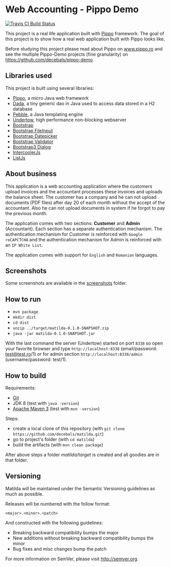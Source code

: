 Web Accounting - Pippo Demo 
=====================
[![Travis CI Build Status](https://travis-ci.org/decebals/matilda.png)](https://travis-ci.org/decebals/matilda)

This project is a real life application built with [Pippo](www.pippo.ro) framework.
The goal of this project is to show how a real web application built with Pippo looks like.

Before studying this project please read about Pippo on www.pippo.ro and see the multiple Pippo-Demo projects (fine granularity) on https://github.com/decebals/pippo-demo.

Libraries used
-------------------
This project is built using several libraries:
- [Pippo](https://github.com/decebals/pippo), a micro Java web framework
- [Dada](https://github.com/decebals/dada), a tiny generic dao in Java used to access data stored in a H2 database
- [Pebble](https://github.com/mbosecke/pebble), a Java templating engine
- [Undertow](https://github.com/undertow-io/undertow), high performance non-blocking webserver
- [Bootstrap](https://github.com/twbs/bootstrap)
- [Bootstrap FileInput](https://github.com/kartik-v/bootstrap-fileinput)
- [Bootstrap Datepicker](https://github.com/eternicode/bootstrap-datepicker)
- [Bootstrap Validator](https://github.com/1000hz/bootstrap-validator)
- [Bootstrap3 Dialog](https://github.com/nakupanda/bootstrap3-dialog)
- [IntercoolerJs](https://github.com/LeadDyno/intercooler-js)
- [ListJs](https://github.com/javve/list.js)

About business
-------------------
This application is a web accounting application where the customers upload invoices and the 
accountant processes these invoices and uploads the balance sheet.
The customer has a company and he can not upload documents (PDF files) after day 20 of each month without the accept of the accountant. Also he can not upload documents in system if he forgot to pay the previous month.

The application comes with two sections: __Customer__ and __Admin__ (Accountant). Each section has a separate authentication mechanism. The authentication mechanism for Customer is reinforced with `Google reCAPCTCHA` and the authentication mechanism for Admin is reinforced with an `IP White List`.

The application comes with support for `English` and `Romanian` languages.

Screenshots
-------------------
Some screenshots are available in the [screenshots](screenshots) folder.

How to run
-------------------
- `mvn package`
- `mkdir dist`
- `cd dist`
- `unzip ../target/matilda-0.1.0-SNAPSHOT.zip`
- `java -jar matilda-0.1.0-SNAPSHOT.jar`

With the last command the server (Undertow) started on port `8338` so open your favorite browser and type `http://localhost:8338` (email/password: test@test.ro/1) or for admin section `http://localhost:8338/admin` (username/password: test/1).

How to build
-------------------
Requirements:
- [Git](http://git-scm.com/)
- JDK 8 (test with `java -version`)
- [Apache Maven 3](http://maven.apache.org/) (test with `mvn -version`)

Steps:
- create a local clone of this repository (with `git clone https://github.com/decebals/matilda.git`)
- go to project's folder (with `cd matilda`)
- build the artifacts (with `mvn clean package`)

After above steps a folder _matilda/target_ is created and all goodies are in that folder.

Versioning
------------
Matilda will be maintained under the Semantic Versioning guidelines as much as possible.

Releases will be numbered with the follow format:

`<major>.<minor>.<patch>`

And constructed with the following guidelines:

* Breaking backward compatibility bumps the major
* New additions without breaking backward compatibility bumps the minor
* Bug fixes and misc changes bump the patch

For more information on SemVer, please visit http://semver.org.
